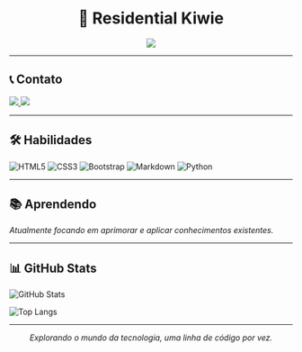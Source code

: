 <h1 align="center">🥝 Residential Kiwie</h1>

<p align="center">
  <a href="https://brasilescola.uol.com.br/frutas/kiwi.html" target="_blank">
    <img src="https://img.shields.io/badge/Contato-%F0%9F%A5%9D-green?style=flat-square">
  </a>
</p>

---

## 📞 Contato

<p>
  <a href="https://wa.me/+5511951662146" target="_blank">
    <img src="https://img.shields.io/badge/WhatsApp-25D366?style=for-the-badge&logo=whatsapp&logoColor=white">
  </a>
  <a href="#" target="_blank">
    <img src="https://img.shields.io/badge/Facebook-1877F2?style=for-the-badge&logo=facebook&logoColor=white">
  </a>
</p>

---

## 🛠️ Habilidades

<p>
  <img src="https://img.shields.io/badge/HTML5-E34F26?style=for-the-badge&logo=html5&logoColor=white" alt="HTML5" />
  <img src="https://img.shields.io/badge/CSS3-1572B6?style=for-the-badge&logo=css3&logoColor=white" alt="CSS3" />
  <img src="https://img.shields.io/badge/Bootstrap-563D7C?style=for-the-badge&logo=bootstrap&logoColor=white" alt="Bootstrap" />
  <img src="https://img.shields.io/badge/Markdown-000000?style=for-the-badge&logo=markdown&logoColor=white" alt="Markdown" />
  <img src="https://img.shields.io/badge/Python-3776AB?style=for-the-badge&logo=python&logoColor=white" alt="Python" />
</p>

---

## 📚 Aprendendo

<p>
  <em>Atualmente focando em aprimorar e aplicar conhecimentos existentes.</em>
</p>

---

## 📊 GitHub Stats

<p>
  <img src="https://github-readme-stats.vercel.app/api?username=ResidentKiwi&show_icons=true&theme=radical" alt="GitHub Stats" />
</p>

<p>
  <img src="https://github-readme-stats.vercel.app/api/top-langs/?username=ResidentKiwi&size_weight=0.5&count_weight=0.5" alt="Top Langs" />
</p>

---

<p align="center">
  <em>Explorando o mundo da tecnologia, uma linha de código por vez.</em>
</p>
